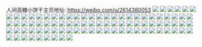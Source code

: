 人间高糖小饼干主页地址: https://weibo.com/u/2614380053 
![](https://wx4.sinaimg.cn/mw2000/9bd44615gy1h909jilt1yj20un0u076q.jpg) 
![](https://wx4.sinaimg.cn/mw2000/9bd44615gy1h8zpli494mj208c08cq31.jpg) 
![](https://wx4.sinaimg.cn/mw2000/9bd44615gy1h8v0l4hdz2j20u01ecn0r.jpg) 
![](https://wx4.sinaimg.cn/mw2000/9bd44615gy1h8v0l3wjvkj20u00yxmyh.jpg) 
![](https://wx4.sinaimg.cn/mw2000/9bd44615gy1h8v0l5mwr2j20u0140dk1.jpg) 
![](https://wx4.sinaimg.cn/mw2000/9bd44615gy1h8v0l53eedj20n01dsjuq.jpg) 
![](https://wx4.sinaimg.cn/mw2000/9bd44615gy1h8v0l2xh4dj20u014078b.jpg) 
![](https://wx4.sinaimg.cn/mw2000/9bd44615gy1h8v0l3g4ebj20u01uowjl.jpg) 
![](https://wx4.sinaimg.cn/mw2000/9bd44615gy1h8v0l1r5x2j20u00zuwgb.jpg) 
![](https://wx4.sinaimg.cn/mw2000/9bd44615gy1h8v0l2dd9uj20u0140781.jpg) 
![](https://wx4.sinaimg.cn/mw2000/9bd44615gy1h8v0l621uej20qo12vq59.jpg) 
![](https://wx4.sinaimg.cn/mw2000/9bd44615gy1h8sqag5nf5j22d035ce81.jpg) 
![](https://wx4.sinaimg.cn/mw2000/9bd44615gy1h8sqah72hdj22c0340npd.jpg) 
![](https://wx4.sinaimg.cn/mw2000/9bd44615gy1h8sqai9873j22c0340x6p.jpg) 
![](https://wx4.sinaimg.cn/mw2000/9bd44615gy1h8m3lnasq5j20u0140wjt.jpg) 
![](https://wx4.sinaimg.cn/mw2000/9bd44615gy1h8ha0441y4j20u0140q7h.jpg) 
![](https://wx4.sinaimg.cn/mw2000/9bd44615gy1h8fh0w2migj20na15dwl2.jpg) 
![](https://wx4.sinaimg.cn/mw2000/9bd44615gy1h8fh0xeyddj23402c0b2a.jpg) 
![](https://wx4.sinaimg.cn/mw2000/9bd44615gy1h8fh0yz7ynj22d035ckjm.jpg) 
![](https://wx4.sinaimg.cn/mw2000/9bd44615gy1h8fh10rjuej22c0340e82.jpg) 
![](https://wx4.sinaimg.cn/mw2000/9bd44615gy1h8fftyd2nuj21w02iox6q.jpg) 
![](https://wx4.sinaimg.cn/mw2000/9bd44615gy1h8ffu0gv4cj21w02io7wj.jpg) 
![](https://wx4.sinaimg.cn/mw2000/9bd44615gy1h87chc0p07j23402c0b2a.jpg) 
![](https://wx4.sinaimg.cn/mw2000/9bd44615gy1h82uzvbf0uj20qo0txq5i.jpg) 
![](https://wx4.sinaimg.cn/mw2000/9bd44615gy1h7sdmqomb5j20o01hcqea.jpg) 
![](https://wx4.sinaimg.cn/mw2000/9bd44615gy1h7s4h2nb8jj20o01hc4ap.jpg) 
![](https://wx4.sinaimg.cn/mw2000/9bd44615gy1h7s4i0rspcj205k05k0sv.jpg) 
![](https://wx4.sinaimg.cn/mw2000/9bd44615gy1h7s4i1266mj205k05kjro.jpg) 
![](https://wx4.sinaimg.cn/mw2000/9bd44615gy1h7s4i1d8ogj205k05kwem.jpg) 
![](https://wx4.sinaimg.cn/mw2000/9bd44615gy1h7qpzyxsskj23342bc1ky.jpg) 
![](https://wx4.sinaimg.cn/mw2000/9bd44615gy1h7p3wedwvlj21hc1z4kjl.jpg) 
![](https://wx4.sinaimg.cn/mw2000/9bd44615gy1h7oboy2g7uj20j60jgdgz.jpg) 
![](https://wx4.sinaimg.cn/mw2000/9bd44615gy1h7fnp8cotlj22d035ckjn.jpg) 
![](https://wx4.sinaimg.cn/mw2000/9bd44615gy1h7fnpbwjkjj235c2d07a0.jpg) 
![](https://wx4.sinaimg.cn/mw2000/9bd44615gy1h7fnplavsej21e32ej4qp.jpg) 
![](https://wx4.sinaimg.cn/mw2000/9bd44615gy1h7eke1n9jgj21hc1z4dnn.jpg) 
![](https://wx4.sinaimg.cn/mw2000/9bd44615gy1h7eke312ixj22d035c4qq.jpg) 
![](https://wx4.sinaimg.cn/mw2000/9bd44615gy1h787hvr9nlj20qo0rdgpj.jpg) 
![](https://wx4.sinaimg.cn/mw2000/9bd44615gy1h771crap2pj22d035c79e.jpg) 
![](https://wx4.sinaimg.cn/mw2000/9bd44615gy1h6uu43o5ehj235c2d04qr.jpg) 
![](https://wx4.sinaimg.cn/mw2000/9bd44615gy1h6uu45u4h4j23402c0npe.jpg) 
![](https://wx4.sinaimg.cn/mw2000/9bd44615gy1h6uu4802toj235c2d07wj.jpg) 
![](https://wx4.sinaimg.cn/mw2000/9bd44615gy1h6uu4a02i0j21hc1z4b29.jpg) 
![](https://wx4.sinaimg.cn/mw2000/9bd44615gy1h6uu4byolzj235s2dcb2a.jpg) 
![](https://wx4.sinaimg.cn/mw2000/9bd44615gy1h6uu4f84s1j235s2dcu0z.jpg) 
![](https://wx4.sinaimg.cn/mw2000/9bd44615gy1h6uu4jcpw1j24682u8qve.jpg) 
![](https://wx4.sinaimg.cn/mw2000/9bd44615gy1h6uu4mork0j235s2dckjo.jpg) 
![](https://wx4.sinaimg.cn/mw2000/9bd44615gy1h6uu4prlmtj235s2dc1l0.jpg) 
![](https://wx4.sinaimg.cn/mw2000/9bd44615gy1h6uu4scyffj235s2dcnpe.jpg) 
![](https://wx4.sinaimg.cn/mw2000/9bd44615gy1h6uu4xf640j24682u84qx.jpg) 
![](https://wx4.sinaimg.cn/mw2000/9bd44615gy1h6q6rf6bm4j20u0190jsq.jpg) 
![](https://wx4.sinaimg.cn/mw2000/9bd44615gy1h6mcxr8lf1j20u0140wk4.jpg) 
![](https://wx4.sinaimg.cn/mw2000/9bd44615gy1h6mcxrvasxj21400u0dik.jpg) 
![](https://wx4.sinaimg.cn/mw2000/9bd44615gy1h6kfw42yt0j21400u049d.jpg) 
![](https://wx4.sinaimg.cn/mw2000/9bd44615gy1h6kfw4hakdj21400u010i.jpg) 
![](https://wx4.sinaimg.cn/mw2000/9bd44615gy1h6kfw6rj07j22d035c7wi.jpg) 
![](https://wx4.sinaimg.cn/mw2000/9bd44615gy1h6jd784b8gj20u0190q8o.jpg) 
![](https://wx4.sinaimg.cn/mw2000/9bd44615gy1h6hldfvtkej223u35sgve.jpg) 
![](https://wx4.sinaimg.cn/mw2000/9bd44615gy1h6hldmo185j223u35sdjz.jpg) 
![](https://wx4.sinaimg.cn/mw2000/9bd44615gy1h6hle3isn3j223u35sx6r.jpg) 
![](https://wx4.sinaimg.cn/mw2000/9bd44615gy1h60ux8pkd2j21400u0ahq.jpg) 
![](https://wx4.sinaimg.cn/mw2000/9bd44615gy1h5q50fj5t0j20go0dwweu.jpg) 
![](https://wx4.sinaimg.cn/mw2000/9bd44615gy1h5p82c58y0j21hc1z4tmx.jpg) 
![](https://wx4.sinaimg.cn/mw2000/9bd44615gy1h5l18xgr6ej20u013zaej.jpg) 
![](https://wx4.sinaimg.cn/mw2000/9bd44615gy1h5j550ovecj20cj0cjaai.jpg) 
![](https://wx4.sinaimg.cn/mw2000/9bd44615gy1h56nc3a9q8j21xw2l81ky.jpg) 
![](https://wx4.sinaimg.cn/mw2000/9bd44615gy1h56nc53e6zj22c03404qq.jpg) 
![](https://wx4.sinaimg.cn/mw2000/9bd44615gy1h56nc7jr5tj22c0340kjl.jpg) 
![](https://wx4.sinaimg.cn/mw2000/9bd44615gy1h54xxfcmx5j20o01hcn3d.jpg) 
![](https://wx4.sinaimg.cn/mw2000/9bd44615gy1h527u4piy1j21400u0qab.jpg) 
![](https://wx4.sinaimg.cn/mw2000/9bd44615gy1h4zzxrbdv3j20u00u00u1.jpg) 
![](https://wx4.sinaimg.cn/mw2000/9bd44615gy1h4ylhywcm1j21hc1z4awg.jpg) 
![](https://wx4.sinaimg.cn/mw2000/9bd44615gy1h4vqgt20z5j20u0140qdd.jpg) 
![](https://wx4.sinaimg.cn/mw2000/9bd44615gy1h4vqgtq6fjj20u00u0q7s.jpg) 
![](https://wx4.sinaimg.cn/mw2000/9bd44615gy1h4vqgv7qf1j20u0140wjf.jpg) 
![](https://wx4.sinaimg.cn/mw2000/9bd44615gy1h4vqhhbuk3j20u0140jyx.jpg) 
![](https://wx4.sinaimg.cn/mw2000/9bd44615gy1h4u467bi23j20c80c80t2.jpg) 
![](https://wx4.sinaimg.cn/mw2000/9bd44615gy1h4s8ev6hx4j20zg1bajwc.jpg) 
![](https://wx4.sinaimg.cn/mw2000/9bd44615gy1h4s8evkhgpj20zg1bawj2.jpg) 
![](https://wx4.sinaimg.cn/mw2000/9bd44615gy1h4s8ew427mj20ru12kdmx.jpg) 
![](https://wx4.sinaimg.cn/mw2000/9bd44615gy1h4s8g7a7r2j20zg1bawkb.jpg) 
![](https://wx4.sinaimg.cn/mw2000/9bd44615gy1h4s8g8193vj20o01hcds7.jpg) 
![](https://wx4.sinaimg.cn/mw2000/9bd44615gy1h4s8g8iv5sj20zg1baq7v.jpg) 
![](https://wx4.sinaimg.cn/mw2000/9bd44615gy1h4rh10z0eaj20qo0lyabd.jpg) 
![](https://wx4.sinaimg.cn/mw2000/9bd44615gy1h4n4bas3eij20qo0l8tba.jpg) 
![](https://wx4.sinaimg.cn/mw2000/9bd44615gy1h4ikp3c7m6j21400u0te8.jpg) 
![](https://wx4.sinaimg.cn/mw2000/9bd44615gy1h4ikoc1qokj20u013yq7s.jpg) 
![](https://wx4.sinaimg.cn/mw2000/9bd44615gy1h4iko3pqfmj213z0u0agi.jpg) 
![](https://wx4.sinaimg.cn/mw2000/9bd44615gy1h4iko49jd3j20u00u0aev.jpg) 
![](https://wx4.sinaimg.cn/mw2000/9bd44615gy1h4ikscxpscj21400u0tdv.jpg) 
